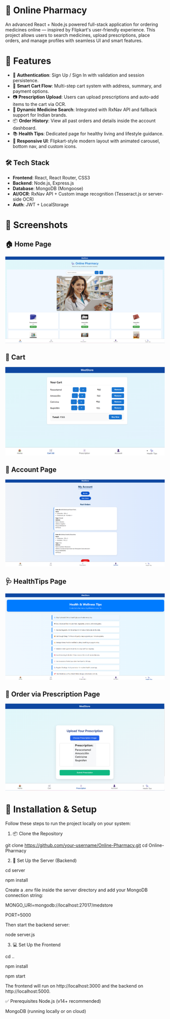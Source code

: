 # 💊 Online Pharmacy

An advanced React + Node.js powered full-stack application for ordering medicines online — inspired by Flipkart's user-friendly experience. This project allows users to search medicines, upload prescriptions, place orders, and manage profiles with seamless UI and smart features.

# 🚀 Features

- 🔐 **Authentication**: Sign Up / Sign In with validation and session persistence.
- 🛒 **Smart Cart Flow**: Multi-step cart system with address, summary, and payment options.
- 📷 **Prescription Upload**: Users can upload prescriptions and auto-add items to the cart via OCR.
- 🔎 **Dynamic Medicine Search**: Integrated with RxNav API and fallback support for Indian brands.
- 📦 **Order History**: View all past orders and details inside the account dashboard.
- 📚 **Health Tips**: Dedicated page for healthy living and lifestyle guidance.
- 🎨 **Responsive UI**: Flipkart-style modern layout with animated carousel, bottom nav, and custom icons.

## 🛠️ Tech Stack

- **Frontend**: React, React Router, CSS3
- **Backend**: Node.js, Express.js
- **Database**: MongoDB (Mongoose)
- **AI/OCR**: RxNav API + Custom image recognition (Tesseract.js or server-side OCR)
- **Auth**: JWT + LocalStorage


# 📸 Screenshots 

## 🏠 Home Page
![Cart](screenshots/Home.png)


## 🛒 Cart
![Cart](screenshots/Cart.png)

## 👤 Account Page
![Account](screenshots/Account.png)

## 🩺 HealthTips Page
![Health Tips](screenshots/HealthTips.png)

## 📄 Order via Prescription Page
![Prescription](screenshots/Prescription.png)
 


# 🚀 Installation & Setup
Follow these steps to run the project locally on your system:

1. 📦 Clone the Repository

git clone https://github.com/your-username/Online-Pharmacy.git
cd Online-Pharmacy

2. 📁 Set Up the Server (Backend)

cd server

npm install

Create a .env file inside the server directory and add your MongoDB connection string:

MONGO_URI=mongodb://localhost:27017/medstore

PORT=5000

Then start the backend server:

node server.js

3. 💻 Set Up the Frontend 

cd ..

npm install

npm start

The frontend will run on http://localhost:3000 and the backend on http://localhost:5000.

✅ Prerequisites
Node.js (v14+ recommended)

MongoDB (running locally or on cloud)
